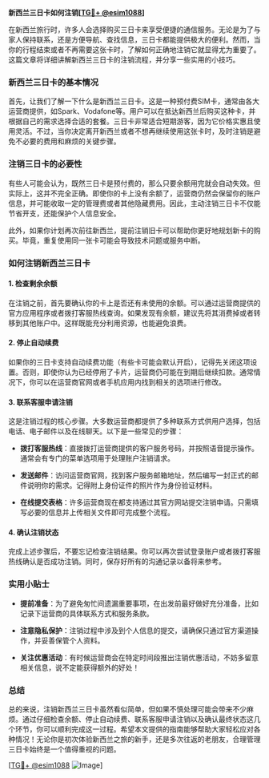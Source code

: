 **新西兰三日卡如何注销[[TG💪+ @esim1088](https://t.me/s/esim1088)]**

在新西兰旅行时，许多人会选择购买三日卡来享受便捷的通信服务。无论是为了与家人保持联系，还是方便导航、查找信息，三日卡都能提供极大的便利。然而，当你的行程结束或者不再需要这张卡时，了解如何正确地注销它就显得尤为重要了。这篇文章将详细讲解新西兰三日卡的注销流程，并分享一些实用的小技巧。

### 新西兰三日卡的基本情况

首先，让我们了解一下什么是新西兰三日卡。这是一种预付费SIM卡，通常由各大运营商提供，如Spark、Vodafone等。用户可以在抵达新西兰后购买这种卡，并根据自己的需求选择合适的套餐。三日卡非常适合短期游客，因为它价格实惠且使用灵活。不过，当你决定离开新西兰或者不想再继续使用这张卡时，及时注销是避免不必要的费用和麻烦的关键步骤。

### 注销三日卡的必要性

有些人可能会认为，既然三日卡是预付费的，那么只要余额用完就会自动失效。但实际上，这并不完全正确。即使你的卡上没有余额了，运营商仍然会保留你的账户信息，并可能收取一定的管理费或者其他隐藏费用。因此，主动注销三日卡不仅能节省开支，还能保护个人信息安全。

此外，如果你计划再次前往新西兰，提前注销旧卡可以帮助你更好地规划新卡的购买。毕竟，重复使用同一张卡可能会导致技术问题或服务中断。

### 如何注销新西兰三日卡

#### 1. 检查剩余余额
在注销之前，首先要确认你的卡上是否还有未使用的余额。可以通过运营商提供的官方应用程序或者拨打客服热线查询。如果发现有余额，建议先将其消费掉或者转移到其他账户中。这样既能充分利用资源，也能避免浪费。

#### 2. 停止自动续费
如果你的三日卡支持自动续费功能（有些卡可能会默认开启），记得先关闭这项设置。否则，即使你认为已经停用了卡片，运营商仍可能在到期后继续扣款。通常情况下，你可以在运营商官网或者手机应用内找到相关的选项进行修改。

#### 3. 联系客服申请注销
这是注销过程的核心步骤。大多数运营商都提供了多种联系方式供用户选择，包括电话、电子邮件以及在线聊天。以下是一些常见的步骤：

- **拨打客服热线**：直接拨打运营商提供的客户服务号码，并按照语音提示操作。通常会有专门的菜单选项用于处理账户注销请求。
  
- **发送邮件**：访问运营商官网，找到客户服务邮箱地址，然后编写一封正式的邮件说明你的需求。记得附上身份证件的照片作为身份验证材料。

- **在线提交表格**：许多运营商现在都支持通过其官方网站提交注销申请。只需填写必要的信息并上传相关文件即可完成整个流程。

#### 4. 确认注销状态
完成上述步骤后，不要忘记检查注销结果。你可以再次尝试登录账户或者拨打客服热线确认是否成功注销。同时，保存好所有的沟通记录以备将来参考。

### 实用小贴士

- **提前准备**：为了避免匆忙间遗漏重要事项，在出发前最好做好充分准备，比如记录下运营商的具体联系方式和服务条款。
  
- **注意隐私保护**：注销过程中涉及到个人信息的提交，请确保只通过官方渠道操作，并妥善保管个人资料。

- **关注优惠活动**：有时候运营商会在特定时间段推出注销优惠活动，不妨多留意相关信息，说不定能获得额外的好处！

### 总结

总的来说，注销新西兰三日卡虽然看似简单，但如果不慎处理可能会带来不少麻烦。通过仔细检查余额、停止自动续费、联系客服申请注销以及确认最终状态这几个环节，你可以顺利完成这一过程。希望本文提供的指南能够帮助大家轻松应对各种情况！无论你是初次体验新西兰之旅的新手，还是多次往返的老朋友，合理管理三日卡始终是一个值得重视的问题。

[[TG💪+ @esim1088](https://t.me/s/esim1088) ![Image](https://i.postimg.cc/4NQfJmqS/Snipaste-2025-05-13-00-14-12.png)]